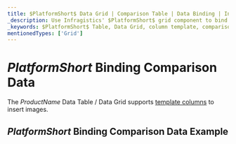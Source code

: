 ```yaml
---
title: $PlatformShort$ Data Grid | Comparison Table | Data Binding | Infragistics
_description: Use Infragistics' $PlatformShort$ grid component to bind to comparison data. View our $ProductName$ table demos!
_keywords: $PlatformShort$ Table, Data Grid, column template, comparison data, $ProductName$, data binding, Infragistics
mentionedTypes: ['Grid']
---
```


# $PlatformShort$ Binding Comparison Data

The $ProductName$ Data Table / Data Grid supports [template columns](data-grid-column-types.md#template-column) to insert images.

## $PlatformShort$ Binding Comparison Data Example


<code-view style="height: 600px" 
           data-demos-base-url="{environment:demosBaseUrl}" 
           iframe-src="{environment:demosBaseUrl}/grids/data-grid-type-comparison-table" 
           alt="$PlatformShort$ Binding Comparison Data Example" 
           github-src="grids/data-grid/type-comparison-table">
</code-view>

